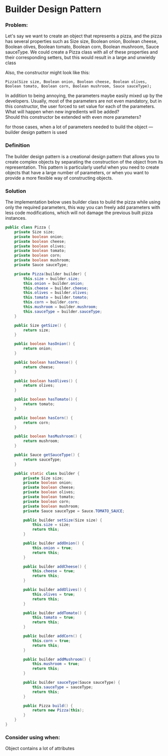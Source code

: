 # Builder Design Pattern

### Problem:
Let's say we want to create an object that represents a pizza, and the pizza has several properties such as 
Size size, Boolean onion, Boolean cheese, Boolean olives, Boolean tomato, Boolean corn, Boolean mushroom, Sauce sauceType.
We could create a Pizza class with all of these properties and their corresponding setters, but this would result 
in a large and unwieldy class

Also, the constructor might look like this:
```
Pizza(Size size, Boolean onion, Boolean cheese, Boolean olives, Boolean tomato, Boolean corn, Boolean mushroom, Sauce sauceType);
```
In addition to being annoying, the parameters maybe easily mixed up by the developers. Usually, most of the parameters 
are not even mandatory, but in this constructor, the user forced to set value for each of the parameters.  
What will happen when new ingredients will be added?  
Should this constructor be extended with even more parameters?

for those cases, when a lot of parameters needed to build the object — builder design pattern is used

### Definition
The builder design pattern is a creational design pattern that allows you to create complex objects by separating the 
construction of the object from its representation. This pattern is particularly useful when you need to create objects 
that have a large number of parameters, or when you want to provide a more flexible way of constructing objects.

### Solution
The implementation below uses builder class to build the pizza while using only the required parameters, this way you 
can freely add parameters with less code modifications, which will not damage the previous built pizza instances.

```java
public class Pizza {
    private Size size;
    private boolean onion;
    private boolean cheese;
    private boolean olives;
    private boolean tomato;
    private boolean corn;
    private boolean mushroom;
    private Sauce sauceType;

    private Pizza(builder builder) {
        this.size = builder.size;
        this.onion = builder.onion;
        this.cheese = builder.cheese;
        this.olives = builder.olives;
        this.tomato = builder.tomato;
        this.corn = builder.corn;
        this.mushroom = builder.mushroom;
        this.sauceType = builder.sauceType;
    }

    public Size getSize() {
        return size;
    }

    public boolean hasOnion() {
        return onion;
    }

    public boolean hasCheese() {
        return cheese;
    }

    public boolean hasOlives() {
        return olives;
    }

    public boolean hasTomato() {
        return tomato;
    }

    public boolean hasCorn() {
        return corn;
    }

    public boolean hasMushroom() {
        return mushroom;
    }

    public Sauce getSauceType() {
        return sauceType;
    }

    public static class builder {
        private Size size;
        private boolean onion;
        private boolean cheese;
        private boolean olives;
        private boolean tomato;
        private boolean corn;
        private boolean mushroom;
        private Sauce sauceType = Sauce.TOMATO_SAUCE;

        public builder setSize(Size size) {
            this.size = size;
            return this;
        }

        public builder addOnion() {
            this.onion = true;
            return this;
        }

        public builder addCheese() {
            this.cheese = true;
            return this;
        }

        public builder addOlives() {
            this.olives = true;
            return this;
        }

        public builder addTomato() {
            this.tomato = true;
            return this;
        }

        public builder addCorn() {
            this.corn = true;
            return this;
        }

        public builder addMushroom() {
            this.mushroom = true;
            return this;
        }

        public builder sauceType(Sauce sauceType) {
            this.sauceType = sauceType;
            return this;
        }

        public Pizza build() {
            return new Pizza(this);
        }
    }
}
```

### Consider using when:
Object contains a lot of attributes